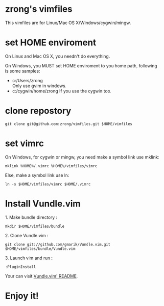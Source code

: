 zrong's vimfiles
==================

This vimfiles are for Linux/Mac OS X/Windows/cygwin/mingw.

# set HOME enviroment

On Linux and Mac OS X, you needn't do everything.

On Windows, you MUST set HOME enviroment to you home path, following is some samples:

- c:/Users/zrong  
Only use gvim in windows.
- c:/cygwin/home/zrong
If you use the cygwin too.

# clone repostory

	git clone git@github.com:zrong/vimfiles.git $HOME/vimfiles

# set vimrc

On Windows, for cygwin or mingw, you need make a symbol link use mklink:

	mklink %HOME%/.vimrc %HOME%/vimfiles/vimrc

Else, make a symbol link use ln:

	ln -s $HOME/vimfiles/vimrc $HOME/.vimrc

# Install Vundle.vim

1\. Make bundle directory :

	mkdir $HOME/vimfiles/bundle

2\. Clone Vundle.vim : 

	git clone git://github.com/gmarik/Vundle.vim.git $HOME/vimfiles/bundle/Vundle.vim

3\. Launch vim and run :

	:PluginInstall

Your can visit [Vundle.vim' README](https://github.com/gmarik/Vundle.vim).

# Enjoy it!
